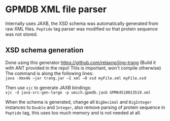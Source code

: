 # GPMDB XML file parser

Internally uses JAXB, the XSD schema was automatically generated from raw XML files.
`Peptide` tag parser was modified so that protein sequence was not stored.

## XSD schema generation

Done using this generator https://github.com/relaxng/jing-trang (Build it with ANT provided
  in the repo! This is important, won't compile otherwise)<br/>
The command is along the following lines:<br/>
`java -Xmx4G –jar trang.jar –I xml –O xsd myFile.xml myFile.xsd`

Then use `xjc` to generate JAXB bindings:<br/>
`xjc -d java-src-gen-large -p umich.gpmdb.jaxb GPM64510013519.xml`

When the schema is generated, change all `BigDecimal` and `BigInteger` instances to
`Double` and `Integer`, also remove parsing of protein sequence in `Peptide` tag,
 this uses too much memory and is not needed at all.
